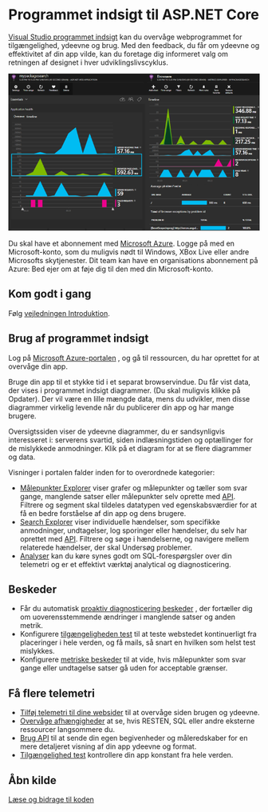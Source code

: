 <properties 
    pageTitle="Programmet indsigt til ASP.NET Core" 
    description="Overvåge webprogrammer for tilgængelighed, ydeevne og brug." 
    services="application-insights" 
    documentationCenter=".net"
    authors="alancameronwills" 
    manager="douge"/>

<tags 
    ms.service="application-insights" 
    ms.workload="tbd" 
    ms.tgt_pltfrm="ibiza" 
    ms.devlang="na" 
    ms.topic="article" 
    ms.date="08/30/2016" 
    ms.author="awills"/>

# <a name="application-insights-for-aspnet-core"></a>Programmet indsigt til ASP.NET Core

[Visual Studio programmet indsigt](app-insights-overview.md) kan du overvåge webprogrammet for tilgængelighed, ydeevne og brug. Med den feedback, du får om ydeevne og effektivitet af din app vilde, kan du foretage dig informeret valg om retningen af designet i hver udviklingslivscyklus.

![Eksempel](./media/app-insights-asp-net-core/sample.png)

Du skal have et abonnement med [Microsoft Azure](http://azure.com). Logge på med en Microsoft-konto, som du muligvis nødt til Windows, XBox Live eller andre Microsofts skytjenester. Dit team kan have en organisations abonnement på Azure: Bed ejer om at føje dig til den med din Microsoft-konto.


## <a name="getting-started"></a>Kom godt i gang

Følg [vejledningen Introduktion](https://github.com/Microsoft/ApplicationInsights-aspnetcore/wiki/Getting-Started).

## <a name="using-application-insights"></a>Brug af programmet indsigt

Log på [Microsoft Azure-portalen](https://portal.azure.com) , og gå til ressourcen, du har oprettet for at overvåge din app.

Bruge din app til et stykke tid i et separat browservindue. Du får vist data, der vises i programmet indsigt diagrammer. (Du skal muligvis klikke på Opdater). Der vil være en lille mængde data, mens du udvikler, men disse diagrammer virkelig levende når du publicerer din app og har mange brugere. 

Oversigtssiden viser de ydeevne diagrammer, du er sandsynligvis interesseret i: serverens svartid, siden indlæsningstiden og optællinger for de mislykkede anmodninger. Klik på et diagram for at se flere diagrammer og data.

Visninger i portalen falder inden for to overordnede kategorier:

* [Målepunkter Explorer](app-insights-metrics-explorer.md) viser grafer og målepunkter og tæller som svar gange, manglende satser eller målepunkter selv oprette med [API](app-insights-api-custom-events-metrics.md). Filtrere og segment skal tildeles datatypen ved egenskabsværdier for at få en bedre forståelse af din app og dens brugere.
* [Search Explorer](app-insights-diagnostic-search.md) viser individuelle hændelser, som specifikke anmodninger, undtagelser, log sporinger eller hændelser, du selv har oprettet med [API](app-insights-api-custom-events-metrics.md). Filtrere og søge i hændelserne, og navigere mellem relaterede hændelser, der skal Undersøg problemer.
* [Analyser](app-insights-analytics.md) kan du køre synes godt om SQL-forespørgsler over din telemetri og er et effektivt værktøj analytical og diagnosticering.

## <a name="alerts"></a>Beskeder

* Får du automatisk [proaktiv diagnosticering beskeder](app-insights-proactive-diagnostics.md) , der fortæller dig om uoverensstemmende ændringer i manglende satser og anden metrik.
* Konfigurere [tilgængeligheden test](app-insights-monitor-web-app-availability.md) til at teste webstedet kontinuerligt fra placeringer i hele verden, og få mails, så snart en hvilken som helst test mislykkes.
* Konfigurere [metriske beskeder](app-insights-monitor-web-app-availability.md) til at vide, hvis målepunkter som svar gange eller undtagelse satser gå uden for acceptable grænser.

## <a name="get-more-telemetry"></a>Få flere telemetri

* [Tilføj telemetri til dine websider](app-insights-javascript.md) til at overvåge siden brugen og ydeevne.
* [Overvåge afhængigheder](app-insights-dependencies.md) at se, hvis RESTEN, SQL eller andre eksterne ressourcer langsommere du.
* [Brug API](app-insights-api-custom-events-metrics.md) til at sende din egen begivenheder og måleredskaber for en mere detaljeret visning af din app ydeevne og format.
* [Tilgængelighed test](app-insights-monitor-web-app-availability.md) kontrollere din app konstant fra hele verden. 


## <a name="open-source"></a>Åbn kilde

[Læse og bidrage til koden](https://github.com/Microsoft/ApplicationInsights-aspnetcore#recent-updates)


